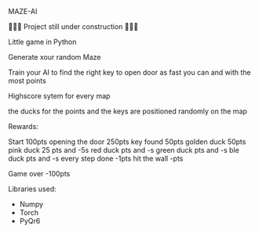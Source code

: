 MAZE-AI

🚧🚧🚧 Project still under construction 🚧🚧🚧

Little game in Python

Generate xour random Maze

Train your AI to find the right key to open door as fast you can and with the most points

Highscore sytem for every map

the ducks for the points and the keys are positioned randomly on the map

Rewards:

Start 100pts
opening the door 250pts
key found 50pts
golden duck 50pts
pink duck 25 pts and -5s
red duck pts and -s
green duck pts and -s
ble duck pts and -s
every step done -1pts
hit the wall -pts

Game over -100pts

Libraries used: 
- Numpy
- Torch
- PyQr6

